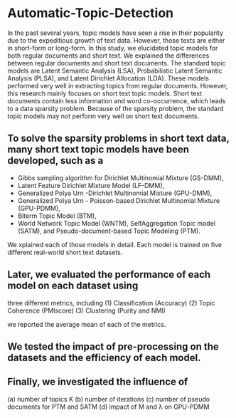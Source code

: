 # Automatic-Topic-Detection
In the past several years, topic models have seen a rise in their popularity due to the expeditious growth of text data. However, those texts are either in short-form or long-form. In this study, we elucidated topic models for both regular documents and short text. We explained the differences between regular documents and short text documents. The standard topic models are Latent Semantic Analysis (LSA), Probabilistic Latent Semantic Analysis (PLSA), and Latent Dirichlet Allocation (LDA). These models performed very well in extracting topics from regular documents. However, this research mainly focuses on short text topic models. Short text documents contain less information and word co-occurrence,
which leads to a data sparsity problem. Because of the sparsity problem, the standard topic models may not perform very well on short text documents. 

## To solve the sparsity problems in short text data, many short text topic models have been developed, such as a 
- Gibbs sampling algorithm for Dirichlet Multinomial Mixture (GS-DMM), 
- Latent Feature Dirichlet Mixture Model (LF-DMM), 
- Generalized Polya Urn -Dirichlet Multinomial Mixture (GPU-DMM), 
- Generalized Polya Urn - Poisson-based Dirichlet Multinomial Mixture (GPU-PDMM), 
- Biterm Topic Model (BTM), 
- World Network Topic Model (WNTM), SelfAggregation Topic model (SATM), and Pseudo-document-based Topic Modeling (PTM). 

We xplained each of those models in detail. Each model is trained on five different real-world short text datasets. 

## Later, we evaluated the performance of each model on each dataset using
three different metrics, including 
(1) Classification (Accuracy)
(2) Topic Coherence (PMIscore)
(3) Clustering (Purity and NMI) 
 
we reported the average mean of each of the
metrics. 

## We tested the impact of pre-processing on the datasets and the efficiency of each model. 

## Finally, we investigated the influence of 
(a) number of topics K 
(b) number of iterations
(c) number of pseudo documents for PTM and SATM 
(d) impact of M and λ on GPU-PDMM
